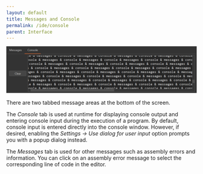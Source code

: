 ```yaml
---
layout: default
title: Messages and Console
permalink: /ide/console
parent: Interface
---
```


![Screenshot of the Messages and Console window](messages-console-short.png "Messages and Console")

There are two tabbed message areas at the bottom of the screen.

The *Console* tab is used at runtime for displaying console output and entering console input
during the execution of a program. By default, console input is entered directly into
the console window. However, if desired, enabling the *Settings → Use dialog for user input* option
prompts you with a popup dialog instead.

The *Messages* tab is used for other messages such as assembly errors and information.
You can click on an assembly error message to select the corresponding line of code in the editor.
